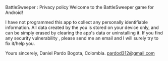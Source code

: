BattleSweeper : Privacy policy
Welcome to the BattleSweeper game for Android!

I have not programmed this app to collect any personally identifiable information. All data created by the you is stored on your device only, and can be simply erased by clearing the app's data or uninstalling it.
If you find any security vulnerability , please send me an email and I will surely try to fix it/help you.

Yours sincerely,
Daniel Pardo
Bogota, Colombia.
pardod312@gmail.com